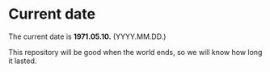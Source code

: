 # Current date

The current date is **1971.05.10.** (YYYY.MM.DD.)

This repository will be good when the world ends, so we will know how long it lasted.